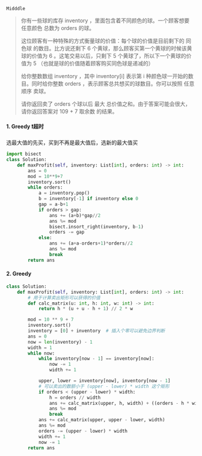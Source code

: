 `Midddle`

> 你有一些球的库存 inventory ，里面包含着不同颜色的球。一个顾客想要 任意颜色 总数为 orders 的球。
>
> 这位顾客有一种特殊的方式衡量球的价值：每个球的价值是目前剩下的 同色球 的数目。比方说还剩下 6 个黄球，那么顾客买第一个黄球的时候该黄球的价值为 6 。这笔交易以后，只剩下 5 个黄球了，所以下一个黄球的价值为 5 （也就是球的价值随着顾客购买同色球是递减的）
>
> 给你整数数组 inventory ，其中 inventory[i] 表示第 i 种颜色球一开始的数目。同时给你整数 orders ，表示顾客总共想买的球数目。你可以按照 任意顺序 卖球。
>
> 请你返回卖了 orders 个球以后 最大 总价值之和。由于答案可能会很大，请你返回答案对 109 + 7 取余数 的结果。
>

#### 1. Greedy :heavy_exclamation_mark:超时

选最大值的先买，买到不再是最大值后，选新的最大值买

```python
import bisect
class Solution:
    def maxProfit(self, inventory: List[int], orders: int) -> int:
        ans = 0
        mod = 10**9+7
        inventory.sort()
        while orders:
            a = inventory.pop()
            b = inventory[-1] if inventory else 0
            gap = a-b+1
            if orders > gap:
                ans += (a+b)*gap//2
                ans %= mod
                bisect.insort_right(inventory, b-1)
                orders -= gap
            else:
                ans += (a+a-orders+1)*orders//2
                ans %= mod
                break
        return ans
```

#### 2. Greedy
```python
class Solution:
    def maxProfit(self, inventory: List[int], orders: int) -> int:
        # 用于计算卖出矩形可以获得的价值
        def calc_matrix(u: int, h: int, w: int) -> int:
            return h * (u + u - h + 1) // 2 * w

        mod = 10 ** 9 + 7
        inventory.sort()
        inventory = [0] + inventory  # 插入个零可以避免边界判断
        ans = 0
        now = len(inventory) - 1
        width = 1
        while now:
            while inventory[now - 1] == inventory[now]:
                now -= 1
                width += 1

            upper, lower = inventory[now], inventory[now - 1]
            # 可以卖出的数额小于 (upper - lower) * width 这个矩形
            if orders < (upper - lower) * width:
                h = orders // width
                ans += calc_matrix(upper, h, width) + ((orders - h * width) * (upper - h))
                ans %= mod
                break
            ans += calc_matrix(upper, upper - lower, width)
            ans %= mod
            orders -= (upper - lower) * width
            width += 1
            now -= 1
        return ans
```

